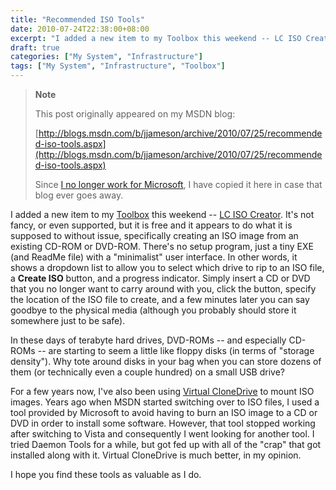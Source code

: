 ```yaml
---
title: "Recommended ISO Tools"
date: 2010-07-24T22:38:00+08:00
excerpt: "I added a new item to my Toolbox this weekend -- LC ISO Creator . It's not fancy, or even supported, but it is free and it appears to do what it is supposed to without issue, specifically creating an ISO image from an existing CD-ROM or DVD-ROM. There..."
draft: true
categories: ["My System", "Infrastructure"]
tags: ["My System", "Infrastructure", "Toolbox"]
---
```


> **Note**
>
> This post originally appeared on my MSDN blog:
>
> [http://blogs.msdn.com/b/jjameson/archive/2010/07/25/recommended-iso-tools.aspx](http://blogs.msdn.com/b/jjameson/archive/2010/07/25/recommended-iso-tools.aspx)
>
> Since [I no longer work for Microsoft](/blog/jjameson/2011/09/02/last-day-with-microsoft), I have copied it here in case that blog ever goes away.

I added a new item to my [Toolbox](/blog/jjameson/2007/03/22/backedup-and-notbackedup) this weekend -- [LC ISO Creator](http://www.lucersoft.com/freeware.php). It's not fancy, or even supported, but it is free and it appears to do what it is supposed to without issue, specifically creating an ISO image from an existing CD-ROM or DVD-ROM. There's no setup program, just a tiny EXE (and ReadMe file) with a "minimalist" user interface. In other words, it shows a dropdown list to allow you to select which drive to rip to an ISO file, a **Create ISO** button, and a progress indicator. Simply insert a CD or DVD that you no longer want to carry around with you, click the button, specify the location of the ISO file to create, and a few minutes later you can say goodbye to the physical media (although you probably should store it somewhere just to be safe).

In these days of terabyte hard drives, DVD-ROMs -- and especially CD-ROMs -- are starting to seem a little like floppy disks (in terms of "storage density"). Why tote around disks in your bag when you can store dozens of them (or technically even a couple hundred) on a small USB drive?

For a few years now, I've also been using [Virtual CloneDrive](http://www.slysoft.com/en/virtual-clonedrive.html) to mount ISO images. Years ago when MSDN started switching over to ISO files, I used a tool provided by Microsoft to avoid having to burn an ISO image to a CD or DVD in order to install some software. However, that tool stopped working after switching to Vista and consequently I went looking for another tool. I tried Daemon Tools for a while, but got fed up with all of the "crap" that got installed along with it. Virtual CloneDrive is much better, in my opinion.

I hope you find these tools as valuable as I do.

